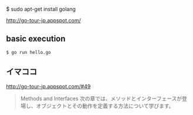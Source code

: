 $ sudo apt-get install golang

http://go-tour-jp.appspot.com/

basic execution
-----------------------------------

```
$ go run hello.go
```

イマココ
-----------------------------------

http://go-tour-jp.appspot.com/#49

> Methods and Interfaces
> 次の章では、メソッドとインターフェースが登場し、オブジェクトとその動作を定義する方法について学びます。
